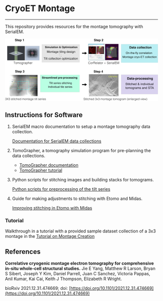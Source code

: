 # CryoET Montage
---

This repository provides resources for the montage tomography with SerialEM.

![Overview of Cryo Montage](images/SupplementaryFigure_1_small.png)

## Instructions for Software 

1. SerialEM macro documentation to setup a montage tomography data collection.

	[Documentation for SerialEM data collections](SerialEM/README.md)
	

2. TomoGrapher, a tomography simulation program for pre-planning the data collections.

	- [TomoGrapher documentation](TomoGrapher/README.md)
	- [TomoGrapher tutorial](TomoGrapher/Tutorial/README.md)

3. Python scripts for stitching images and building stacks for tomograms.

	[Python scripts for preprocessing of the tilt series](Python/README.md)

4. Guide for making adjustments to stitching with Etomo and Midas.

	[Improving stitching in Etomo with Midas](Midas/README.md)

### Tutorial

Walkthrough in a tutorial with a provided sample dataset collection of a 3x3 montage in the [Tutorial on Montage Creation](Tutorial/README.md)

## References

**Correlative cryogenic montage electron tomography for comprehensive in-situ whole-cell structural studies.** Jie E Yang, Matthew R Larson, Bryan S Sibert, Joseph Y Kim, Daniel Parrell, Juan C Sanchez, Victoria Pappas, Anil Kumar, Kai Cai, Keith J Thompson, Elizabeth R Wright.

bioRxiv 2021.12.31.474669; doi: [https://doi.org/10.1101/2021.12.31.474669](https://doi.org/10.1101/2021.12.31.474669)
